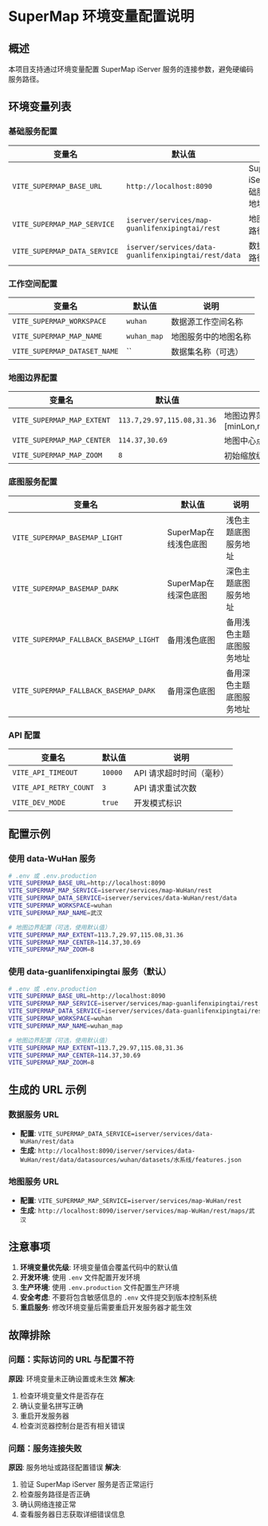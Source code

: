 # SuperMap 环境变量配置说明

## 概述
本项目支持通过环境变量配置 SuperMap iServer 服务的连接参数，避免硬编码服务路径。

## 环境变量列表

### 基础服务配置
| 变量名 | 默认值 | 说明 |
|--------|--------|------|
| `VITE_SUPERMAP_BASE_URL` | `http://localhost:8090` | SuperMap iServer 基础服务器地址 |
| `VITE_SUPERMAP_MAP_SERVICE` | `iserver/services/map-guanlifenxipingtai/rest` | 地图服务路径 |
| `VITE_SUPERMAP_DATA_SERVICE` | `iserver/services/data-guanlifenxipingtai/rest/data` | 数据服务路径 |

### 工作空间配置
| 变量名 | 默认值 | 说明 |
|--------|--------|------|
| `VITE_SUPERMAP_WORKSPACE` | `wuhan` | 数据源工作空间名称 |
| `VITE_SUPERMAP_MAP_NAME` | `wuhan_map` | 地图服务中的地图名称 |
| `VITE_SUPERMAP_DATASET_NAME` | `` | 数据集名称（可选） |

### 地图边界配置
| 变量名 | 默认值 | 说明 |
|--------|--------|------|
| `VITE_SUPERMAP_MAP_EXTENT` | `113.7,29.97,115.08,31.36` | 地图边界范围 [minLon,minLat,maxLon,maxLat] |
| `VITE_SUPERMAP_MAP_CENTER` | `114.37,30.69` | 地图中心点 [lon,lat] |
| `VITE_SUPERMAP_MAP_ZOOM` | `8` | 初始缩放级别 |

### 底图服务配置
| 变量名 | 默认值 | 说明 |
|--------|--------|------|
| `VITE_SUPERMAP_BASEMAP_LIGHT` | SuperMap在线浅色底图 | 浅色主题底图服务地址 |
| `VITE_SUPERMAP_BASEMAP_DARK` | SuperMap在线深色底图 | 深色主题底图服务地址 |
| `VITE_SUPERMAP_FALLBACK_BASEMAP_LIGHT` | 备用浅色底图 | 备用浅色主题底图服务地址 |
| `VITE_SUPERMAP_FALLBACK_BASEMAP_DARK` | 备用深色底图 | 备用深色主题底图服务地址 |

### API 配置
| 变量名 | 默认值 | 说明 |
|--------|--------|------|
| `VITE_API_TIMEOUT` | `10000` | API 请求超时时间（毫秒） |
| `VITE_API_RETRY_COUNT` | `3` | API 请求重试次数 |
| `VITE_DEV_MODE` | `true` | 开发模式标识 |

## 配置示例

### 使用 data-WuHan 服务
```bash
# .env 或 .env.production
VITE_SUPERMAP_BASE_URL=http://localhost:8090
VITE_SUPERMAP_MAP_SERVICE=iserver/services/map-WuHan/rest
VITE_SUPERMAP_DATA_SERVICE=iserver/services/data-WuHan/rest/data
VITE_SUPERMAP_WORKSPACE=wuhan
VITE_SUPERMAP_MAP_NAME=武汉

# 地图边界配置（可选，使用默认值）
VITE_SUPERMAP_MAP_EXTENT=113.7,29.97,115.08,31.36
VITE_SUPERMAP_MAP_CENTER=114.37,30.69
VITE_SUPERMAP_MAP_ZOOM=8
```

### 使用 data-guanlifenxipingtai 服务（默认）
```bash
# .env 或 .env.production
VITE_SUPERMAP_BASE_URL=http://localhost:8090
VITE_SUPERMAP_MAP_SERVICE=iserver/services/map-guanlifenxipingtai/rest
VITE_SUPERMAP_DATA_SERVICE=iserver/services/data-guanlifenxipingtai/rest/data
VITE_SUPERMAP_WORKSPACE=wuhan
VITE_SUPERMAP_MAP_NAME=wuhan_map

# 地图边界配置（可选，使用默认值）
VITE_SUPERMAP_MAP_EXTENT=113.7,29.97,115.08,31.36
VITE_SUPERMAP_MAP_CENTER=114.37,30.69
VITE_SUPERMAP_MAP_ZOOM=8
```

## 生成的 URL 示例

### 数据服务 URL
- **配置**: `VITE_SUPERMAP_DATA_SERVICE=iserver/services/data-WuHan/rest/data`
- **生成**: `http://localhost:8090/iserver/services/data-WuHan/rest/data/datasources/wuhan/datasets/水系线/features.json`

### 地图服务 URL
- **配置**: `VITE_SUPERMAP_MAP_SERVICE=iserver/services/map-WuHan/rest`
- **生成**: `http://localhost:8090/iserver/services/map-WuHan/rest/maps/武汉`

## 注意事项

1. **环境变量优先级**: 环境变量值会覆盖代码中的默认值
2. **开发环境**: 使用 `.env` 文件配置开发环境
3. **生产环境**: 使用 `.env.production` 文件配置生产环境
4. **安全考虑**: 不要将包含敏感信息的 `.env` 文件提交到版本控制系统
5. **重启服务**: 修改环境变量后需要重启开发服务器才能生效

## 故障排除

### 问题：实际访问的 URL 与配置不符
**原因**: 环境变量未正确设置或未生效
**解决**: 
1. 检查环境变量文件是否存在
2. 确认变量名拼写正确
3. 重启开发服务器
4. 检查浏览器控制台是否有相关错误

### 问题：服务连接失败
**原因**: 服务地址或路径配置错误
**解决**:
1. 验证 SuperMap iServer 服务是否正常运行
2. 检查服务路径是否正确
3. 确认网络连接正常
4. 查看服务器日志获取详细错误信息
